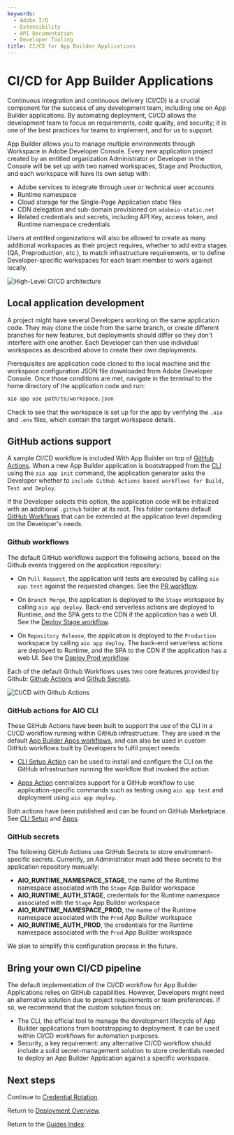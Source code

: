 ```yaml
---
keywords:
  - Adobe I/O
  - Extensibility
  - API Documentation
  - Developer Tooling
title: CI/CD for App Builder Applications
---
```


# CI/CD for App Builder Applications

Continuous integration and continuous delivery (CI/CD) is a crucial component for the success of any development team, including one on App Builder applications. By automating deployment, CI/CD allows the development team to focus on requirements, code quality, and security; it is one of the best practices for teams to implement, and for us to support. 

App Builder allows you to manage multiple environments through Workspace in Adobe Developer Console. Every new application project created by an entitled organization Administrator or Developer in the Console will be set up with two named workspaces, Stage and Production, and each workspace will have its own setup with:

- Adobe services to integrate through user or technical user accounts
- Runtime namespace
- Cloud storage for the Single-Page Application static files 
- CDN delegation and sub-domain provisioned on `adobeio-static.net`
- Related credentials and secrets, including API Key, access token, and Runtime namespace credentials

Users at entitled organizations will also be allowed to create as many additional workspaces as their project requires, whether to add extra stages (QA, Preproduction, etc.), to match infrastructure requirements, or to define Developer-specific workspaces for each team member to work against locally.

![High-Level CI/CD architecture](../../../images/high-level-ci-cd-architecture.png)

## Local application development

A project might have several Developers working on the same application code. They may clone the code from the same branch, or create different branches for new features, but deployments should differ so they don't interfere with one another. Each Developer can then use individual workspaces as described above to create their own deployments. 

Prerequisites are application code cloned to the local machine and the workspace configuration JSON file downloaded from Adobe Developer Console. Once those conditions are met, navigate in the terminal to the home directory of the application code and run:

```bash
aio app use path/to/workspace.json
```

Check to see that the workspace is set up for the app by verifying the `.aio` and `.env` files, which contain the target workspace details.

## GitHub actions support

A sample CI/CD workflow is included With App Builder on top of [GitHub Actions](https://github.com/features/actions).
When a new App Builder application is bootstrapped from the [CLI](https://github.com/adobe/aio-cli) using the `aio app init` command, the application generator asks the Developer whether to `include GitHub Actions based workflows for Build, Test and Deploy`.

If the Developer selects this option, the application code will be initialized with an additional `.github` folder at its root. This folder contains default [GitHub Workflows](https://github.com/adobe/generator-aio-app/tree/master/generators/add-ci/.github/workflows) that can be extended at the application level depending on the Developer's needs.

### Github workflows

The default GitHub workflows support the following actions, based on the Github events triggered on the application repository:

- On `Pull Request`, the application unit tests are executed by calling `aio app test` against the requested changes. See the [PR workflow](https://github.com/adobe/generator-aio-app/blob/master/generators/add-ci/.github/workflows/pr_test.yml).

- On `Branch Merge`, the application is deployed to the `Stage` workspace by calling `aio app deploy`. Back-end serverless actions are deployed to Runtime, and the SPA gets to the CDN if the application has a web UI. See the [Deploy Stage workflow](https://github.com/adobe/generator-aio-app/blob/master/generators/add-ci/.github/workflows/deploy_stage.yml).

- On `Repository Release`, the application is deployed to the `Production` workspace by calling `aio app deploy`. The back-end serverless actions are deployed to Runtime, and the SPA to the CDN if the application has a web UI. See the [Deploy Prod workflow](https://github.com/adobe/generator-aio-app/blob/master/generators/add-ci/.github/workflows/deploy_prod.yml).

Each of the default Github Workflows uses two core features provided by Github: [Github Actions](https://github.com/features/actions) and [Github Secrets](https://help.github.com/en/actions/configuring-and-managing-workflows/creating-and-storing-encrypted-secrets).

![CI/CD with Github Actions](../../../images/ci-cd-github-actions-architecture.png)

### GitHub actions for AIO CLI

These GitHub Actions have been built to support the use of the CLI in a CI/CD workflow running within GitHub infrastructure. They are used in the default [App Builder Apps workflows](https://github.com/adobe/generator-aio-app/tree/master/generators/add-ci/.github/workflows), and can also be used in custom GitHub workflows built by Developers to fulfil project needs:

- [CLI Setup Action](https://github.com/adobe/aio-cli-setup-action) can be used to install and configure the CLI on the GitHub infrastructure running the workflow that invoked the action

- [Apps Action](https://github.com/adobe/aio-apps-action) centralizes support for a GitHub workflow to use application-specific commands such as testing using `aio app test` and deployment using `aio app deploy`.

Both actions have been published and can be found on GitHub Marketplace. See [CLI Setup](https://github.com/marketplace/actions/aio-cli-setup) and [Apps](https://github.com/marketplace/actions/aio-apps).

### GitHub secrets

The following GitHub Actions use GitHub Secrets to store environment-specific secrets. Currently, an Administrator must add these secrets to the application repository manually:

- **AIO_RUNTIME_NAMESPACE_STAGE**, the name of the Runtime namespace associated with the `Stage` App Builder workspace
- **AIO_RUNTIME_AUTH_STAGE**, credentials for the Runtime namespace associated with the `Stage` App Builder workspace
- **AIO_RUNTIME_NAMESPACE_PROD**, the name of the Runtime namespace associated with the `Prod` App Builder workspace
- **AIO_RUNTIME_AUTH_PROD**, the credentials for the Runtime namespace associated with the `Prod` App Builder workspace

We plan to simplify this configuration process in the future. 

## Bring your own CI/CD pipeline

The default implementation of the CI/CD workflow for App Builder Applications relies on GitHub capabilities. However, Developers might need an alternative solution due to project requirements or team preferences. If so, we recommend that the custom solution focus on:

- The CLI, the official tool to manage the development lifecycle of App Builder applications from bootstrapping to deployment. It can be used within CI/CD workflows for automation purposes.
- Security, a key requirement: any alternative CI/CD workflow should include a solid secret-management solution to store credentials needed to deploy an App Builder Application against a specific workspace.

## Next steps

Continue to [Credential Rotation](credential_rotation.md).

Return to [Deployment Overview](deployment.md).

Return to the [Guides Index](../../index.md).
